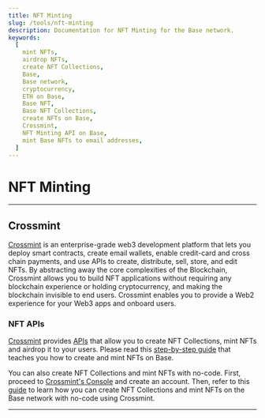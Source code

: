 ```yaml
---
title: NFT Minting
slug: /tools/nft-minting
description: Documentation for NFT Minting for the Base network.
keywords:
  [
    mint NFTs,
    airdrop NFTs,
    create NFT Collections,
    Base,
    Base network,
    cryptocurrency,
    ETH on Base,
    Base NFT,
    Base NFT Collections,
    create NFTs on Base,
    Crossmint,
    NFT Minting API on Base,
    mint Base NFTs to email addresses,
  ]
---
```


# NFT Minting

---

## Crossmint

[Crossmint](https://crossmint.com/?utm_source=backlinks&utm_medium=docs&utm_campaign=base) is an enterprise-grade web3 development platform that lets you deploy smart contracts, create email wallets, enable credit-card and cross chain payments, and use APIs to create, distribute, sell, store, and edit NFTs. By abstracting away the core complexities of the Blockchain, Crossmint allows you to build NFT applications without requiring any blockchain experience or holding cryptocurrency, and making the blockchain invisible to end users. Crossmint enables you to provide a Web2 experience for your Web3 apps and onboard users.

### NFT APIs

[Crossmint](https://crossmint.com/?utm_source=backlinks&utm_medium=docs&utm_campaign=base) provides [APIs](https://docs.crossmint.com/minting/quickstart/?utm_source=backlinks&utm_medium=docs&utm_campaign=base) that allow you to create NFT Collections, mint NFTs and airdrop it to your users. Please read this [step-by-step guide](https://blog.crossmint.com/create-and-mint-nfts-on-base/?utm_source=backlinks&utm_medium=docs&utm_campaign=base) that teaches you how to create and mint NFTs on Base.

You can also create NFT Collections and mint NFTs with no-code. First, proceed to [Crossmint's Console](https://www.crossmint.com/signin?callbackUrl=/console/overview/?utm_source=backlinks&utm_medium=docs&utm_campaign=base) and create an account. Then, refer to this [guide](https://blog.crossmint.com/how-to-create-and-mint-nfts-with-no-code/?utm_source=backlinks&utm_medium=docs&utm_campaign=base) to learn how you can create NFT Collections and mint NFTs on the Base network with no-code using Crossmint.

---
